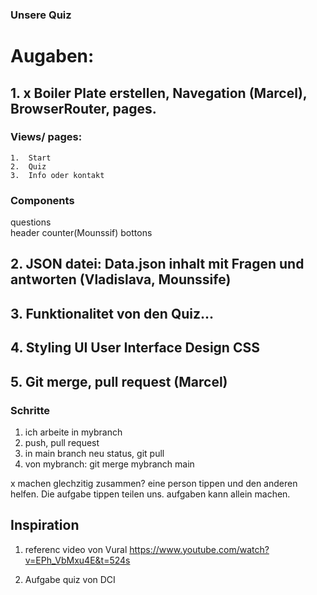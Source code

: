### Unsere Quiz

# Augaben: 

## 1. x Boiler Plate erstellen, Navegation (Marcel), BrowserRouter, pages.

### Views/ pages:

    1.  Start
    2.  Quiz
    3.  Info oder kontakt

 ### Components
 questions  
 header
 counter(Mounssif)
 bottons

## 2. JSON datei: Data.json inhalt mit Fragen und antworten (Vladislava, Mounssife)
## 3. Funktionalitet von den Quiz... 
## 4. Styling UI User Interface Design CSS
## 5. Git merge, pull request (Marcel) 
### Schritte
1. ich arbeite in mybranch 
2. push, pull request 
3. in main branch neu status, git pull 
4. von mybranch: git merge mybranch main

x machen glechzitig zusammen? eine person tippen und den anderen helfen. Die aufgabe tippen teilen uns. 
aufgaben kann allein machen.

## Inspiration
1. referenc video von Vural 
https://www.youtube.com/watch?v=EPh_VbMxu4E&t=524s

2. Aufgabe quiz von DCI





